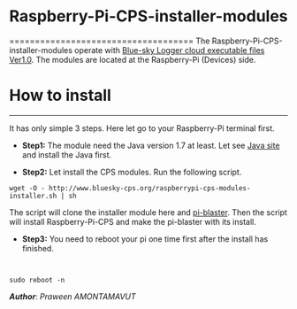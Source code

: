 # Raspberry-Pi-CPS-installer-modules
====================================
The Raspberry-Pi-CPS-installer-modules operate with [Blue-sky Logger cloud executable files Ver1.0](https://github.com/Bluesky-CPS/BlueSkyLoggerCloudBINResearchVer1.0). The modules are located at the Raspberry-Pi (Devices) side.


# How to install
----------------

It has only simple 3 steps. Here let go to your Raspberry-Pi terminal first.

- **Step1:** The module need the Java version 1.7 at least. Let see [Java site](http://www.oracle.com/technetwork/java/embedded/embedded-se/overview/index.html) and install the Java first.

- **Step2:** Let install the CPS modules. Run the following script.

```shell
wget -O - http://www.bluesky-cps.org/raspberrypi-cps-modules-installer.sh | sh
```
The script will clone the installer module here and [pi-blaster](https://github.com/sarfata/pi-blaster). Then the script will install Raspberry-Pi-CPS and make the pi-blaster with its install.

- **Step3:** You need to reboot your pi one time first after the install has finished.

```shell


sudo reboot -n
```

***Author***: *Praween AMONTAMAVUT*

